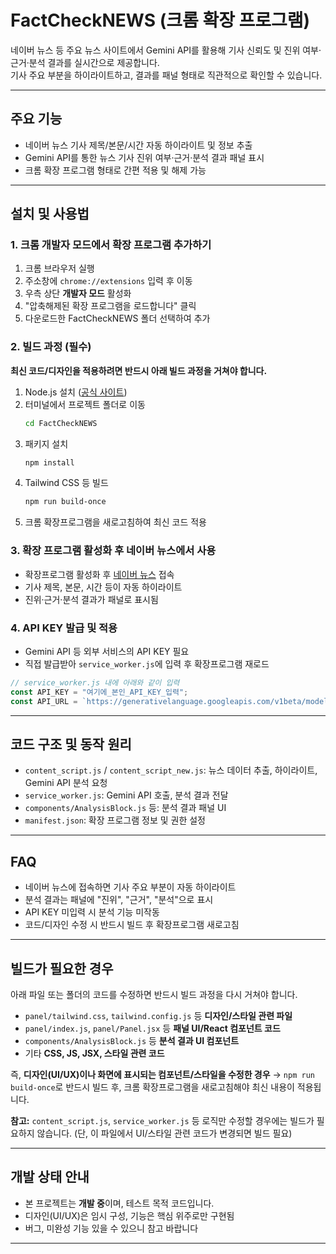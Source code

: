 # FactCheckNEWS (크롬 확장 프로그램)

네이버 뉴스 등 주요 뉴스 사이트에서 Gemini API를 활용해 기사 신뢰도 및 진위 여부·근거·분석 결과를 실시간으로 제공합니다.  
기사 주요 부분을 하이라이트하고, 결과를 패널 형태로 직관적으로 확인할 수 있습니다.

---

## 주요 기능

- 네이버 뉴스 기사 제목/본문/시간 자동 하이라이트 및 정보 추출
- Gemini API를 통한 뉴스 기사 진위 여부·근거·분석 결과 패널 표시
- 크롬 확장 프로그램 형태로 간편 적용 및 해제 가능

---

## 설치 및 사용법

### 1. 크롬 개발자 모드에서 확장 프로그램 추가하기

1. 크롬 브라우저 실행
2. 주소창에 `chrome://extensions` 입력 후 이동
3. 우측 상단 **개발자 모드** 활성화
4. "압축해제된 확장 프로그램을 로드합니다" 클릭
5. 다운로드한 FactCheckNEWS 폴더 선택하여 추가

### 2. 빌드 과정 (필수)

**최신 코드/디자인을 적용하려면 반드시 아래 빌드 과정을 거쳐야 합니다.**

1. Node.js 설치 ([공식 사이트](https://nodejs.org/))
2. 터미널에서 프로젝트 폴더로 이동
   ```bash
   cd FactCheckNEWS
   ```
3. 패키지 설치
   ```bash
   npm install
   ```
4. Tailwind CSS 등 빌드
   ```bash
   npm run build-once
   ```
5. 크롬 확장프로그램을 새로고침하여 최신 코드 적용

### 3. 확장 프로그램 활성화 후 네이버 뉴스에서 사용

- 확장프로그램 활성화 후 [네이버 뉴스](https://news.naver.com/) 접속
- 기사 제목, 본문, 시간 등이 자동 하이라이트
- 진위·근거·분석 결과가 패널로 표시됨

### 4. API KEY 발급 및 적용

- Gemini API 등 외부 서비스의 API KEY 필요
- 직접 발급받아 `service_worker.js`에 입력 후 확장프로그램 재로드

```javascript
// service_worker.js 내에 아래와 같이 입력
const API_KEY = "여기에_본인_API_KEY_입력";
const API_URL = `https://generativelanguage.googleapis.com/v1beta/models/gemini-2.0-flash:generateContent?key=${API_KEY}`;
```

---

## 코드 구조 및 동작 원리

- `content_script.js` / `content_script_new.js`: 뉴스 데이터 추출, 하이라이트, Gemini API 분석 요청
- `service_worker.js`: Gemini API 호출, 분석 결과 전달
- `components/AnalysisBlock.js` 등: 분석 결과 패널 UI
- `manifest.json`: 확장 프로그램 정보 및 권한 설정

---

## FAQ

- 네이버 뉴스에 접속하면 기사 주요 부분이 자동 하이라이트
- 분석 결과는 패널에 "진위", "근거", "분석"으로 표시
- API KEY 미입력 시 분석 기능 미작동
- 코드/디자인 수정 시 반드시 빌드 후 확장프로그램 새로고침

---

## 빌드가 필요한 경우

아래 파일 또는 폴더의 코드를 수정하면 반드시 빌드 과정을 다시 거쳐야 합니다.

- `panel/tailwind.css`, `tailwind.config.js` 등 **디자인/스타일 관련 파일**
- `panel/index.js`, `panel/Panel.jsx` 등 **패널 UI/React 컴포넌트 코드**
- `components/AnalysisBlock.js` 등 **분석 결과 UI 컴포넌트**
- 기타 **CSS, JS, JSX, 스타일 관련 코드**

즉, **디자인(UI/UX)이나 화면에 표시되는 컴포넌트/스타일을 수정한 경우**
→ `npm run build-once`로 반드시 빌드 후, 크롬 확장프로그램을 새로고침해야 최신 내용이 적용됩니다.

**참고:**
`content_script.js`, `service_worker.js` 등 로직만 수정할 경우에는 빌드가 필요하지 않습니다.
(단, 이 파일에서 UI/스타일 관련 코드가 변경되면 빌드 필요)

---

## 개발 상태 안내

- 본 프로젝트는 **개발 중**이며, 테스트 목적 코드입니다.
- 디자인(UI/UX)은 임시 구성, 기능은 핵심 위주로만 구현됨
- 버그, 미완성 기능 있을 수 있으니 참고 바랍니다

---
